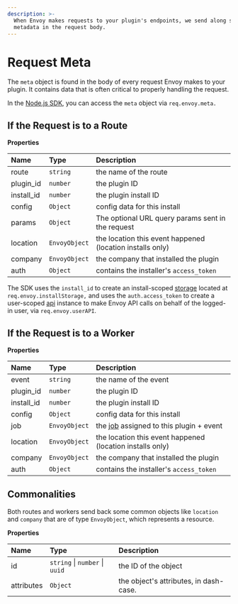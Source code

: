 ```yaml
---
description: >-
  When Envoy makes requests to your plugin's endpoints, we send along some
  metadata in the request body.
---
```


# Request Meta

The `meta` object is found in the body of every request Envoy makes to your plugin. It contains data that is often critical to properly handling the request.

In the [Node.js SDK](../the-node.js-sdk/), you can access the `meta` object via `req.envoy.meta.` 

## If the Request is to a Route

**Properties**

| Name | Type | Description |
| :--- | :--- | :--- |
| route | `string` | the name of the route |
| plugin\_id | `number` | the plugin ID |
| install\_id | `number` | the plugin install ID |
| config | `Object` | config data for this install |
| params | `Object` | The optional URL query params sent in the request |
| location | `EnvoyObject` | the location this event happened \(location installs only\) |
| company | `EnvoyObject` | the company that installed the plugin |
| auth | `Object` | contains the installer's `access_token` |

The SDK uses the `install_id` to create an install-scoped [storage](../the-node.js-sdk/envoypluginstorage.md) located at `req.envoy.installStorage,` and uses the `auth.access_token` to create a user-scoped [api](../the-node.js-sdk/envoyapi.md) instance to make Envoy API calls on behalf of the logged-in user, via `req.envoy.userAPI`.

## If the Request is to a Worker

**Properties**

| Name | Type | Description |
| :--- | :--- | :--- |
| event | `string` | the name of the event |
| plugin\_id | `number` | the plugin ID |
| install\_id | `number` | the plugin install ID |
| config | `Object` | config data for this install |
| job | `EnvoyObject` | the [job]() assigned to this plugin + event |
| location | `EnvoyObject` | the location this event happened \(location installs only\) |
| company | `EnvoyObject` | the company that installed the plugin |
| auth | `Object` | contains the installer's `access_token` |

## Commonalities

Both routes and workers send back some common objects like `location` and `company` that are of type `EnvoyObject`, which represents a resource.

**Properties**

| Name | Type | Description |
| :--- | :--- | :--- |
| id | `string` \| `number` \| `uuid` | the ID of the object |
| attributes | `Object` | the object's attributes, in dash-case. |

